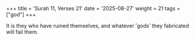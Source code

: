 +++
title = 'Surah 11, Verses 21'
date = '2025-08-27'
weight = 21
tags = ["god"]
+++

It is they who have ruined themselves, and whatever ˹gods˺ they fabricated will fail them.